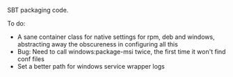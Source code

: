 SBT packaging code.

To do:

- A sane container class for native settings for rpm, deb and windows, abstracting away the obscureness in configuring all this
- Bug: Need to call windows:package-msi twice, the first time it won't find conf files
- Set a better path for windows service wrapper logs

